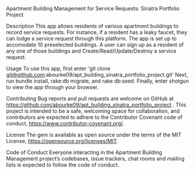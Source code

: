 Apartment Building Management for Service Requests: Sinatra Portfolio Project

Description
This app allows residents of various apartment buildings to record service requests. For instance, if a resident has a leaky faucet, they can lodge a service request through this platform. The app is set up to accomodate 10 preselected buildings. A user can sign up as a resident of any one of those buildings and Create/Read/Update/Destroy a service request.  

Usage
To use this app, first enter 'git clone git@github.com:abourke09/apt_building_sinatra_portfolio_project.git'
Next, run bundle install, rake:db migrate, and rake db:seed.
Finally, enter shotgun to view the app through your browser.

Contributing
Bug reports and pull requests are welcome on GitHub at https://github.com/abourke09/apt_building_sinatra_portfolio_project . This project is intended to be a safe, welcoming space for collaboration, and contributors are expected to adhere to the Contributor Covenant code of conduct, https://www.contributor-covenant.org/.

License
The gem is available as open source under the terms of the MIT License, https://opensource.org/licenses/MIT.

Code of Conduct
Everyone interacting in the Apartment Building Management project’s codebases, issue trackers, chat rooms and mailing lists is expected to follow the code of conduct.
